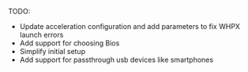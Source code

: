 TODO:
* Update acceleration configuration and add parameters to fix WHPX launch errors
* Add support for choosing Bios
* Simplify initial setup
* Add support for passthrough usb devices like smartphones